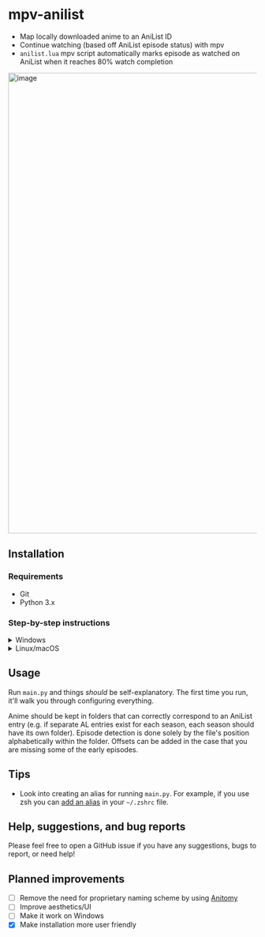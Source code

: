# mpv-anilist
- Map locally downloaded anime to an AniList ID
- Continue watching (based off AniList episode status) with mpv
- `anilist.lua` mpv script automatically marks episode as watched on AniList when it reaches 80% watch completion

<img width="932" alt="image" src="https://user-images.githubusercontent.com/71658949/192674357-e9939bab-ae03-4411-b7f5-b58e040f14e9.png">


## Installation

### Requirements
- Git
- Python 3.x

### Step-by-step instructions
<details>
<summary>Windows</summary>
<br>

1) Open Command Prompt or Git Bash  
2) `cd` into the directory where you'll be keeping this project
3) Run `git clone https://github.com/hotsno/mpv-anilist`
4) Run `cd mpv-anilist`
5) Run `pip install -r requirements.txt`
6) Run `python main.py` and follow the instructions
7) Map some anime, and begin watching!


**NOTE:** The `mpv scripts` folder on Windows can be created in the same directory as `mpv.exe`. After creating the folder, copy `anilist.lua` into it.

</details>

<details>
<summary>Linux/macOS</summary>
<br>

1) Open a terminal
2) `cd` into the directory where you'll be keeping this project
3) Run `git clone https://github.com/hotsno/mpv-anilist`
4) Run `cd mpv-anilist`
5) Run `pip3 install -r requirements.txt`
6) Run `python3 main.py` and follow the instructions
7) Map some anime, and begin watching!


**NOTE:** The `mpv scripts` folder on Linux/macOS can be created in the `~/.config/mpv` directory. After creating the folder, copy `anilist.lua` into it.

</details>

## Usage
Run `main.py` and things *should* be self-explanatory. The first time you run, it'll walk you through configuring everything.  
  
Anime should be kept in folders that can correctly correspond to an AniList entry (e.g. if separate AL entries exist for each season, each season should have its own folder). Episode detection is done solely by the file's position alphabetically within the folder. Offsets can be added in the case that you are missing some of the early episodes.

## Tips
* Look into creating an alias for running `main.py`. For example, if you use zsh you can [add an alias](https://linuxhint.com/configure-use-aliases-zsh/) in your `~/.zshrc` file.

## Help, suggestions, and bug reports
Please feel free to open a GitHub issue if you have any suggestions, bugs to report, or need help!

## Planned improvements
- [ ] Remove the need for proprietary naming scheme by using [Anitomy](https://github.com/erengy/anitomy)
- [ ] Improve aesthetics/UI
- [ ] Make it work on Windows
- [x] Make installation more user friendly
